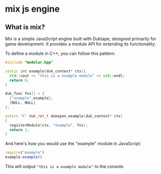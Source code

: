 # mix js engine

## What is mix?
Mix is a simple JavaScript engine built with Duktape, designed primarily for game development. It provides a module API for extending its functionality.

To define a module in C++, you can follow this pattern:

```cpp
#include "modular.hpp"

static int example(duk_context* ctx){
  std::cout << "this is a example module" << std::endl;
  return 0;
}

duk_func fns[] = {
  {"example",example},
  {NULL, NULL}
};

extern "C" duk_ret_t dukopen_example(duk_context* ctx)
{
  registerModule(ctx, "example", fns);
  return 1;
}
```

And here's how you would use the "example" module in JavaScript:

```javascript
require("example")
example.example()
```

This will output `"this is a example module"` to the console.
